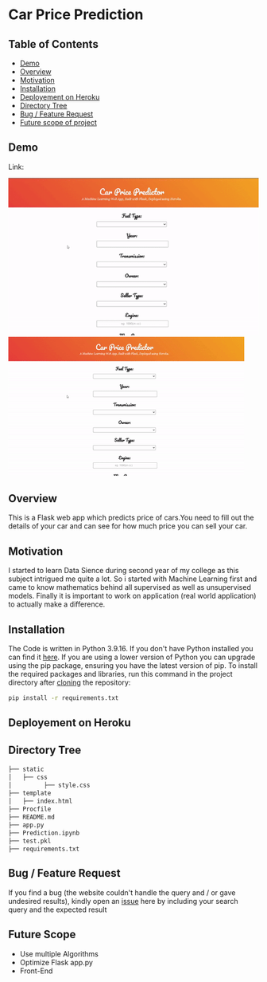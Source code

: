 
# Car Price Prediction



## Table of Contents

 - [Demo](#demo)
 - [Overview](#overview)
 - [Motivation](#motivation)
 - [Installation](#installation)
 - [Deployement on Heroku](#deployement-on-heroku)
 - [Directory Tree](#directory-tree)
 - [Bug / Feature Request](#bug--feature-request)
 - [Future scope of project](#future-scope)


## Demo
Link:

![GIF](resource/carpredict.gif)
![GIF](resource/carprediction.gif)

## Overview

This is a Flask web app which predicts price of cars.You need to fill out the details of your car and can see for how much price you can sell your car.
## Motivation

I started to learn Data Sience during second year of my college as this subject intrigued me quite a lot. So i started with Machine Learning first and came to know mathematics behind all supervised as well as unsupervised models. Finally it is important to work on application (real world application) to actually make a difference.
## Installation

The Code is written in Python 3.9.16. If you don't have Python installed you can find it [here](https://www.python.org/downloads/). If you are using a lower version of Python you can upgrade using the pip package, ensuring you have the latest version of pip. To install the required packages and libraries, run this command in the project directory after [cloning](https://www.howtogeek.com/451360/how-to-clone-a-github-repository/) the repository:

```bash
pip install -r requirements.txt
```
## Deployement on Heroku


## Directory Tree

```
├── static 
│   ├── css
│         ├── style.css
├── template
│   ├── index.html
├── Procfile
├── README.md
├── app.py
├── Prediction.ipynb
├── test.pkl
├── requirements.txt

```
## Bug / Feature Request

If you find a bug (the website couldn't handle the query and / or gave undesired results), kindly open an [issue](https://github.com/Sajid030/car_price_prediction/issues) here by including your search query and the expected result

## Future Scope

- Use multiple Algorithms
- Optimize Flask app.py
- Front-End 
